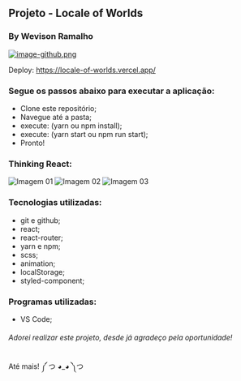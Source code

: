 ## Projeto - Locale of Worlds
### By Wevison Ramalho

[![image-github.png](https://i.postimg.cc/KzRkZdRp/image-github.png)](https://postimg.cc/BLfQp752)

Deploy:
https://locale-of-worlds.vercel.app/

### Segue os passos abaixo para executar a aplicação:
* Clone este repositório;
* Navegue até a pasta;
* execute: (yarn ou npm install);
* execute: (yarn start ou npm run start);
* Pronto!

### Thinking React:
![Imagem 01](https://i.ibb.co/CVJC9F0/20190929-190542.jpg)
![Imagem 02](https://i.ibb.co/BBxS1HB/20190929-190726.jpg)
![Imagem 03](https://i.ibb.co/TrP9tZb/20190929-190758.jpg)

### Tecnologias utilizadas:
* git e github;
* react;
* react-router;
* yarn e npm;
* scss;
* animation;
* localStorage;
* styled-component;

### Programas utilizadas:
* VS Code;

###### Adorei realizar este projeto, desde já agradeço pela oportunidade!

Até mais! ༼ つ ◕_◕ ༽つ
